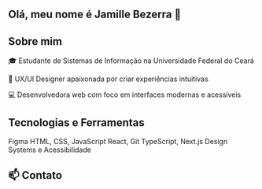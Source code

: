 ## Olá, meu nome é Jamille Bezerra 👋

## Sobre mim
🎓 Estudante de Sistemas de Informação na Universidade Federal do Ceará

🎨 UX/UI Designer apaixonada por criar experiências intuitivas  

💻 Desenvolvedora web com foco em interfaces modernas e acessíveis

## Tecnologias e Ferramentas
 Figma
 HTML, CSS, JavaScript
 React, Git
 TypeScript, Next.js
 Design Systems e Acessibilidade


## 📫 Contato




<!--
**jamillebez/jamillebez** is a ✨ _special_ ✨ repository because its `README.md` (this file) appears on your GitHub profile.

Here are some ideas to get you started:

- 🔭 I’m currently working on ...
- 🌱 I’m currently learning ...
- 👯 I’m looking to collaborate on ...
- 🤔 I’m looking for help with ...
- 💬 Ask me about ...
- 📫 How to reach me: ...
- 😄 Pronouns: ...
- ⚡ Fun fact: ...
-->
